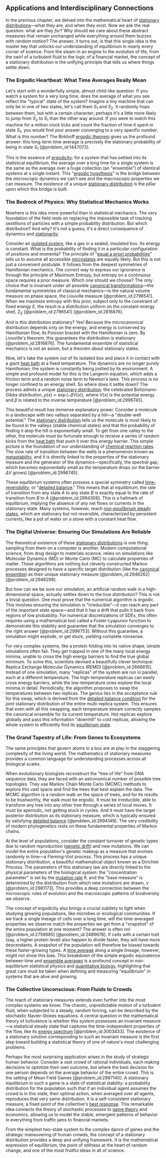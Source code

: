## Applications and Interdisciplinary Connections

In the previous chapter, we delved into the mathematical heart of [stationary distributions](@article_id:193705)—what they are, and when they exist. Now we ask the real question: what are they *for*? Why should we care about these abstract measures that remain unchanged while everything around them buzzes with random motion? The answer, it turns out, is that this single idea is the master key that unlocks our understanding of equilibrium in nearly every corner of science. From the steam in an engine to the evolution of life, from the swirl of a turbulent fluid to the logic of a financial market, the concept of a stationary distribution is the unifying principle that tells us where things settle down.

### The Ergodic Heartbeat: What Time Averages Really Mean

Let's start with a wonderfully simple, almost child-like question. If you watch a system for a very long time, does the average of what you see reflect the "typical" state of the system? Imagine a tiny machine that can only be in one of two states, let's call them $S_1$ and $S_2$. It randomly hops between them, but with a certain character; perhaps it's a little more likely to jump from $S_2$ to $S_1$ than the other way around. If you were to watch this machine for a million clock ticks and count the fraction of time it spent in state $S_1$, you would find your answer converging to a very specific number. What is this number? The Birkhoff [ergodic theorem](@article_id:150178) gives us the profound answer: this long-term time average is precisely the stationary probability of being in state $S_1$ [@problem_id:1447073].

This is the essence of [ergodicity](@article_id:145967): for a system that has settled into its statistical equilibrium, the average over a long time for a single system is the same as the average over a huge collection (an "ensemble") of identical systems at a single instant. This "[ergodic hypothesis](@article_id:146610)" is the bridge between the microscopic dynamics we can't see and the macroscopic properties we can measure. The existence of a unique [stationary distribution](@article_id:142048) is the pillar upon which this bridge is built.

### The Bedrock of Physics: Why Statistical Mechanics Works

Nowhere is this idea more powerful than in statistical mechanics. The very foundation of the field rests on replacing the impossible task of tracking sextillions of particles with a simple probability distribution. But which distribution? And why? It's not a guess; it's a direct consequence of dynamics and [stationarity](@article_id:143282).

Consider an [isolated system](@article_id:141573), like a gas in a sealed, insulated box. Its energy is constant. What is the probability of finding it in a particular configuration of positions and momenta? The principle of "[equal a priori probabilities](@article_id:155718)" tells us to assume all accessible [microstates](@article_id:146898) are equally likely. But this is not just a convenient postulate. It follows from the deepest symmetries of Hamiltonian mechanics. The correct way to express our ignorance is through the principle of Maximum Entropy, but entropy on a continuous space requires a prior measure. Which one should we choose? The only choice that is invariant under *all* possible [canonical transformations](@article_id:177671)—the fundamental symmetries of classical mechanics—is the natural volume measure on phase space, the Liouville measure [@problem_id:2796541]. When we maximize entropy with this prior, subject only to the constraint of fixed energy $E$, the result is a distribution uniform on the constant-energy shell, $\Sigma_E$ [@problem_id:2796541] [@problem_id:2816876].

And is this distribution stationary? Yes! Because the microcanonical distribution depends only on the energy, and energy is conserved by Hamiltonian flow, its Poisson bracket with the Hamiltonian is zero. By Liouville's theorem, this guarantees the distribution is stationary [@problem_id:2816876]. The fundamental ensemble of statistical mechanics is not an axiom, but a theorem about stationary states.

Now, let's take the system out of its isolated box and place it in contact with a giant [heat bath](@article_id:136546) at a fixed temperature. The dynamics are no longer purely Hamiltonian; the system is constantly being jostled by its environment. A simple and profound model for this is the Langevin equation, which adds a friction term and a random noise term to Newton's laws. This process is no longer confined to an energy shell. So where does it settle down? The process admits a unique [stationary distribution](@article_id:142048): the celebrated Boltzmann-Gibbs distribution, $\rho(x) \propto \exp(-\beta V(x))$, where $V(x)$ is the potential energy and $\beta$ is related to the inverse temperature [@problem_id:2996745].

This beautiful result has immense explanatory power. Consider a molecule in a landscape with two valleys separated by a hill—a "double-well potential." The [stationary distribution](@article_id:142048) tells us the molecule is most likely to be found in the valleys (stable chemical states) and that the probability of finding it atop the hill is exponentially small. To get from one valley to the other, the molecule must be fortunate enough to receive a series of random kicks from the [heat bath](@article_id:136546) that push it over this energy barrier. This simple picture is the foundation of our understanding of [chemical reaction rates](@article_id:146821). The slow rate of transition between the wells is a phenomenon known as [metastability](@article_id:140991), and it is directly linked to the properties of the stationary measure and the generator of the dynamics—specifically, the spectral gap, which becomes exponentially small as the temperature drops (or the barrier $\Delta V$ grows) [@problem_id:2996745].

These equilibrium systems often possess a special symmetry called [time-reversibility](@article_id:273998), or "[detailed balance](@article_id:145494)." This means that at equilibrium, the rate of transition from any state $A$ to any state $B$ is exactly equal to the rate of transition from $B$ to $A$ [@problem_id:2994308]. This is a hallmark of equilibrium, implying the absence of any net flows or currents in the stationary state. Many systems, however, reach [non-equilibrium steady states](@article_id:275251), which are stationary but not reversible, characterized by persistent currents, like a pot of water on a stove with a constant heat flow.

### The Digital Universe: Ensuring Our Simulations Are Reliable

The theoretical existence of these [stationary distributions](@article_id:193705) is one thing; sampling from them on a computer is another. Modern computational science, from drug design to materials science, relies on simulations like Molecular Dynamics (MD) or Monte Carlo (MC) to calculate properties of matter. These algorithms are nothing but cleverly constructed Markov processes designed to have a specific target distribution (like the [canonical ensemble](@article_id:142864)) as their unique stationary measure [@problem_id:2946262] [@problem_id:2946298].

But how can we be sure our simulation, an artificial random walk in a high-dimensional space, actually settles down to the true distribution? This is not a trivial question. One must prove that the numerical algorithm is ergodic. This involves ensuring the simulation is "irreducible"—it can reach any part of the important state space—and that it has a drift that pulls it back from regions of low probability. For numerical discretizations of SDEs, this often requires using a mathematical tool called a Foster-Lyapunov function to demonstrate this stability and guarantee that the simulation converges to the right answer [@problem_id:2996753]. Without this guarantee, a simulation might explode, or get stuck, yielding complete nonsense.

For very complex systems, like a protein folding into its native shape, simple simulations often fail. They get trapped in one of the many local energy minima, unable to cross the high energy barriers to find the true global minimum. To solve this, scientists devised a beautifully clever technique: Replica Exchange Molecular Dynamics (REMD) [@problem_id:2666615]. Instead of one simulation, many "replicas" of the system are run in parallel, each at a different temperature. The high-temperature replicas can easily cross energy barriers, while the low-temperature ones explore the local minima in detail. Periodically, the algorithm proposes to swap the temperatures between two replicas. The genius lies in the acceptance rule for this swap, which is derived from the [detailed balance condition](@article_id:264664) for the *joint* stationary distribution of the entire multi-replica system. This ensures that even with all this swapping, each temperature stream correctly samples the canonical ensemble for its current temperature. Hot replicas explore globally and pass this information "downhill" to cold replicas, allowing the whole system to efficiently find its [equilibrium state](@article_id:269870).

### The Grand Tapestry of Life: From Genes to Ecosystems

The same principles that govern atoms in a box are at play in the staggering complexity of the living world. The mathematics of stationary measures provides a common language for understanding processes across all biological scales.

When evolutionary biologists reconstruct the "tree of life" from DNA sequence data, they are faced with an astronomical number of possible tree topologies. They use Markov Chain Monte Carlo (MCMC) methods to explore this vast space and find the trees that best explain the data. The MCMC algorithm is a random walk on the space of trees, and for its results to be trustworthy, the walk must be ergodic. It must be irreducible, able to transform any tree into any other tree through a series of local moves. It must be aperiodic, not getting stuck in cycles. And it must have the target posterior distribution as its stationary measure, which is typically ensured by satisfying [detailed balance](@article_id:145494) [@problem_id:2694149]. The very credibility of modern phylogenetics rests on these fundamental properties of Markov chains.

At the level of populations, consider the constant turnover of genetic types due to random reproduction ([genetic drift](@article_id:145100)) and new mutations. We can model the entire population's genetic makeup as a measure that evolves randomly in time—a Fleming-Viot process. This process has a unique stationary distribution, a beautiful mathematical object known as a Dirichlet Process. The parameters of this stationary law are directly linked to the physical parameters of the biological system: the "concentration parameter" is set by the [mutation rate](@article_id:136243) $\theta$, and the "base measure" is determined by the distribution from which new mutations are drawn, $\nu$ [@problem_id:2981173]. This provides a deep connection between the microscopic rules of evolution and the macroscopic patterns of biodiversity we observe.

The concept of ergodicity also brings a crucial subtlety to light when studying growing populations, like microbes or ecological communities. If we track a single lineage of cells over a long time, will the time-averaged properties we observe match the properties we get from a "snapshot" of the entire population at one moment? The answer is often no! [@problem_id:2759685] [@problem_id:2489676]. If cells with a certain trait (say, a higher protein level) also happen to divide faster, they will have more descendants. A snapshot of the population will therefore be biased towards these faster-growing types. A [time average](@article_id:150887) along a single lineage, however, might not show this bias. This breakdown of the simple ergodic equivalence between time and [ensemble averages](@article_id:197269) is a profound concept in non-equilibrium statistical physics and [quantitative biology](@article_id:260603), highlighting that great care must be taken when defining and measuring "equilibrium" in systems that are alive and growing.

### The Collective Unconscious: From Fluids to Crowds

The reach of stationary measures extends even further into the most complex systems we know. The chaotic, unpredictable motion of a turbulent fluid, when subjected to a steady, random forcing, can be described by the stochastic Navier-Stokes equations. A central question in the mathematical theory of turbulence is whether this system possesses an invariant measure—a statistical steady state that captures the time-independent properties of the flow, like its [energy spectrum](@article_id:181286) [@problem_id:3003433]. The existence of a stationary solution corresponding to such an invariant measure is the first step toward building a statistical theory of one of nature's most challenging problems.

Perhaps the most surprising application arises in the study of strategic human behavior. Consider a vast crowd of rational individuals, each making decisions to optimize their own outcome, but where the best decision for one person depends on the average behavior of the entire crowd. This is the setting of Mean Field Games [@problem_id:2987140]. A stationary equilibrium in such a game is a state of statistical stability: a probability distribution for the population such that if an individual agent assumes the crowd is in this state, their optimal action, when averaged over all agents, reproduces that very same distribution. It is a self-consistent stationary measure, a fixed point of the collective's [best response](@article_id:272245). This remarkable idea connects the theory of stochastic processes to [game theory](@article_id:140236) and economics, allowing us to model the stable, emergent patterns of behavior in everything from traffic jams to financial markets.

From the simplest two-state system to the complex dance of genes and the strategic maneuvering of human crowds, the concept of a stationary distribution provides a deep and unifying framework. It is the mathematical expression of equilibrium, the point of stillness at the heart of random change, and one of the most fruitful ideas in all of science.